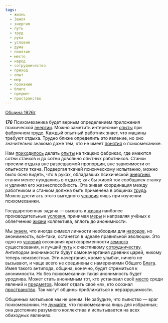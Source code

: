 ```yaml
---
tags:
  - жизнь
  - Земля
  - энергия
  - путь
  - труд
  - рука
  - условие
  - дума
  - понятие
  - место
  - народ
  - сотрудничество
  - приход
  - опыт
  - мер
  - познание
  - благо
  - предмет
  - пространство
---
```


[Община 1926г](https://127.0.0.1:4002/agni/1926)

___176___
Психомеханика будет верным определением приложения психической [энергии](../../../tags/#энергия). Можно заметить интересные [опыты](../../../tags/#опыт) при фабричном [труде](../../../tags/#[труд](../../../tags/#труд)). Каждый опытный работник знает, что машины требуют отдыха. Трудно ближе определить это явление, но оно значительно знакомо даже тем, кто не имеет [понятия](../../../tags/#понятие) о психомеханике.   

Нам [приходилось](../../../tags/#приход) делать [опыты](../../../tags/#опыт) на ткацких фабриках, где имеются сотни станков и до сотни довольно опытных работников. Станки просили отдыха вне разрешаемой пропорции, вне зависимости от опытности ткача. Подвергая ткачей психическому испытанию, можно было ясно видеть, что в руках, обладавших психической [энергией](../../../tags/#энергия), станки менее нуждались в отдыхе; как бы живой ток сообщался станку и удлинял его жизнеспособность. Эта живая координация между работником и станком должна быть применена в общинах [труда](../../../tags/#[труд](../../../tags/#труд)). Можно достигать этого выгодного [условия](../../../tags/#условие) лишь при изучении психомеханики.   

Государственная задача — вызвать к [жизни](../../../tags/#жизнь) наиболее производительные [условия](../../../tags/#условие), принимая [меры](../../../tags/#[мер](../../../tags/#мер)) и направляя учёных к облегчению [жизни](../../../tags/#жизнь) коллектива, вплоть до анонимности.   

Мы [знаем](../../../tags/#познание), что иногда символ личности необходим для [народов](../../../tags/#народ), но анонимность, всё-таки, останется в идеале правильной эволюции. Это одно из [условий](../../../tags/#условие) осознания кратковременности [земного](../../../tags/#Земля) существования, и лучший [путь](../../../tags/#путь) к счастливому [сотрудничеству](../../../tags/#сотрудничество). Антиподом анонимности будут самоначертания древних царей, никому теперь неизвестных. Эти начертания, кроме улыбки, ничего не вызывают, и чаще всего не соединены с намерениями Общего [Блага](../../../tags/#благо). Имея такого антипода, община, конечно, будет стремиться к анонимности. Но без психомеханики такая анонимность будет уродлива. Может стать анонимным тот, кто установил своё [место](../../../tags/#место) среди явлений и [предметов](../../../tags/#предмет). Может отдать своё «я», кто осознал [пространство](../../../tags/#пространство). Так могут общины приближаться к неразрушимости.   

Общинных мотыльков мы не ценим. Не забудьте, что пьянство — враг психомеханики. Не [думайте](../../../tags/#дума), что психомеханика лишь для избранных; она достояние разумного коллектива и испытывается на всех обиходных явлениях.   

